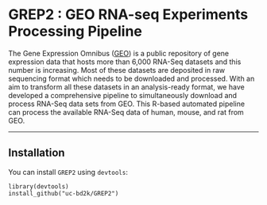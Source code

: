 # GREP2 : GEO RNA-seq Experiments Processing Pipeline

The Gene Expression Omnibus ([GEO](https://www.ncbi.nlm.nih.gov/geo/)) is a public repository of gene expression data 
that hosts more than 6,000 RNA-Seq datasets and this number is increasing. Most of these datasets are deposited in raw sequencing 
format which needs to be downloaded and processed. With an aim to transform all these datasets in an analysis-ready format, 
we have developed a comprehensive pipeline to simultaneously download and process RNA-Seq data sets from GEO. 
This R-based automated pipeline can process the available RNA-Seq data of human, mouse, and rat from GEO.

---
## Installation

You can install `GREP2` using `devtools`:

```
library(devtools)
install_github("uc-bd2k/GREP2")
```
